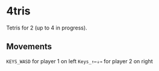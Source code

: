 # 4tris

Tetris for 2 (up to 4 in progress).

## Movements

`KEYS_WASD` for player 1 on left
`Keys_↑←↓→` for player 2 on right



